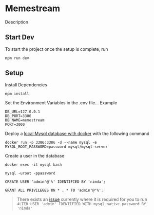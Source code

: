 # Memestream

Description

## Start Dev
To start the project once the setup is complete, run
```
npm run dev
```

## Setup
Install Dependencies
```
npm install
```
Set the Environment Variables in the .env file... Example
```
DB_URL=127.0.0.1
DB_PORT=3306
DB_NAME=memestream
PORT=3000
```
Deploy a [local Mysql database with docker](https://dzone.com/articles/docker-for-mac-mysql-setup) with the following command
```
docker run -p 3306:3306 -d --name mysql -e MYSQL_ROOT_PASSWORD=password mysql/mysql-server
```
Create a user in the database
```
docker exec -it mysql bash
```
```
mysql -uroot -ppassword
```
```
CREATE USER 'admin'@'%' IDENTIFIED BY 'nimda';
```
```
GRANT ALL PRIVILEGES ON * . * TO 'admin'@'%';
```
>There exists an [issue](https://stackoverflow.com/questions/50093144/mysql-8-0-client-does-not-support-authentication-protocol-requested-by-server) currently where it is required for you to run
> ``` ALTER USER 'admin' IDENTIFIED WITH mysql_native_password BY 'nimda' ```
